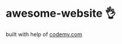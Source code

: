 # awesome-website :ok_hand:                                                                                                                                                                                                                                                                     
built with help of <a href="http://johnelder.com/">codemy.com</a>
